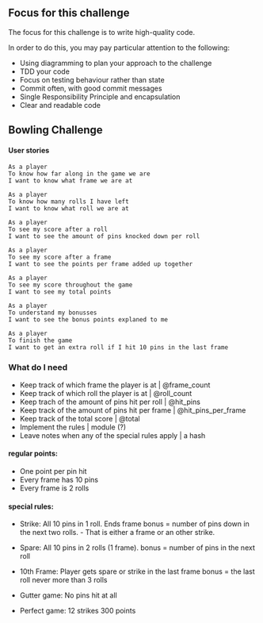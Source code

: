 ## Focus for this challenge
The focus for this challenge is to write high-quality code.

In order to do this, you may pay particular attention to the following:
* Using diagramming to plan your approach to the challenge
* TDD your code
* Focus on testing behaviour rather than state
* Commit often, with good commit messages
* Single Responsibility Principle and encapsulation
* Clear and readable code

## Bowling Challenge

#### User stories
```
As a player
To know how far along in the game we are
I want to know what frame we are at
```
```
As a player
To know how many rolls I have left
I want to know what roll we are at
```
```
As a player
To see my score after a roll
I want to see the amount of pins knocked down per roll
```
```
As a player
To see my score after a frame
I want to see the points per frame added up together
```
```
As a player
To see my score throughout the game
I want to see my total points 
```
```
As a player
To understand my bonusses
I want to see the bonus points explaned to me
```
```
As a player
To finish the game
I want to get an extra roll if I hit 10 pins in the last frame
```
### What do I need 

- Keep track of which frame the player is at        |   @frame_count
- Keep track of which roll the player is at         |   @roll_count
- Keep trach of the amount of pins hit per roll     |   @hit_pins
- Keep track of the amount of pins hit per frame    |   @hit_pins_per_frame
- Keep track of the total score                     |   @total 
- Implement the rules                               |   module (?)
- Leave notes when any of the special rules apply   |   a hash

#### regular points:

- One point per pin hit
- Every frame has 10 pins
- Every frame is 2 rolls

#### special rules:

- Strike: All 10 pins in 1 roll.
    Ends frame
    bonus = number of pins down in the next two rolls. - That is either a frame or an other strike.

- Spare: All 10 pins in 2 rolls (1 frame).
    bonus = number of pins in the next roll

- 10th Frame: Player gets spare or strike in the last frame
    bonus = the last roll
    never more than 3 rolls

- Gutter game: No pins hit at all

- Perfect game: 12 strikes
    300 points




